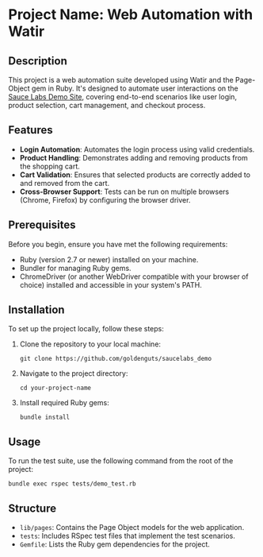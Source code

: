# Project Name: Web Automation with Watir

## Description

This project is a web automation suite developed using Watir and the Page-Object gem in Ruby. It's designed to automate user interactions on the [Sauce Labs Demo Site](https://www.saucedemo.com/), covering end-to-end scenarios like user login, product selection, cart management, and checkout process.

## Features

- **Login Automation**: Automates the login process using valid credentials.
- **Product Handling**: Demonstrates adding and removing products from the shopping cart.
- **Cart Validation**: Ensures that selected products are correctly added to and removed from the cart.
- **Cross-Browser Support**: Tests can be run on multiple browsers (Chrome, Firefox) by configuring the browser driver.

## Prerequisites

Before you begin, ensure you have met the following requirements:
- Ruby (version 2.7 or newer) installed on your machine.
- Bundler for managing Ruby gems.
- ChromeDriver (or another WebDriver compatible with your browser of choice) installed and accessible in your system's PATH.

## Installation

To set up the project locally, follow these steps:

1. Clone the repository to your local machine:

    ```
    git clone https://github.com/goldenguts/saucelabs_demo
    ```

2. Navigate to the project directory:

    ```
    cd your-project-name
    ```

3. Install required Ruby gems:

    ```
    bundle install
    ```

## Usage

To run the test suite, use the following command from the root of the project:

```
bundle exec rspec tests/demo_test.rb
```


## Structure

- `lib/pages`: Contains the Page Object models for the web application.
- `tests`: Includes RSpec test files that implement the test scenarios.
- `Gemfile`: Lists the Ruby gem dependencies for the project.